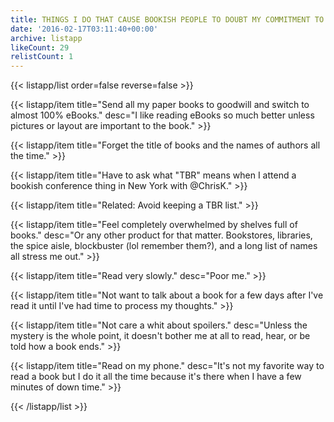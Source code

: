 ```yaml
---
title: THINGS I DO THAT CAUSE BOOKISH PEOPLE TO DOUBT MY COMMITMENT TO THE CAUSE
date: '2016-02-17T03:11:40+00:00'
archive: listapp
likeCount: 29
relistCount: 1
---
```


<!--more-->

{{< listapp/list order=false reverse=false >}}

   {{< listapp/item title="Send all my paper books to goodwill and switch to almost 100% eBooks."
      desc="I like reading eBooks so much better unless pictures or layout are important to the book." >}}

   {{< listapp/item title="Forget the title of books and the names of authors all the time." >}}

   {{< listapp/item title="Have to ask what \"TBR\" means when I attend a bookish conference thing in New York with @ChrisK." >}}

   {{< listapp/item title="Related: Avoid keeping a TBR list." >}}

   {{< listapp/item title="Feel completely overwhelmed by shelves full of books."
      desc="Or any other product for that matter. Bookstores, libraries, the spice aisle, blockbuster (lol remember them?), and a long list of names all stress me out." >}}

   {{< listapp/item title="Read very slowly."
      desc="Poor me." >}}

   {{< listapp/item title="Not want to talk about a book for a few days after I've read it until I've had time to process my thoughts." >}}

   {{< listapp/item title="Not care a whit about spoilers."
      desc="Unless the mystery is the whole point, it doesn't bother me at all to read, hear, or be told how a book ends." >}}

   {{< listapp/item title="Read on my phone."
      desc="It's not my favorite way to read a book but I do it all the time because it's there when I have a few minutes of down time." >}}

{{< /listapp/list >}}
